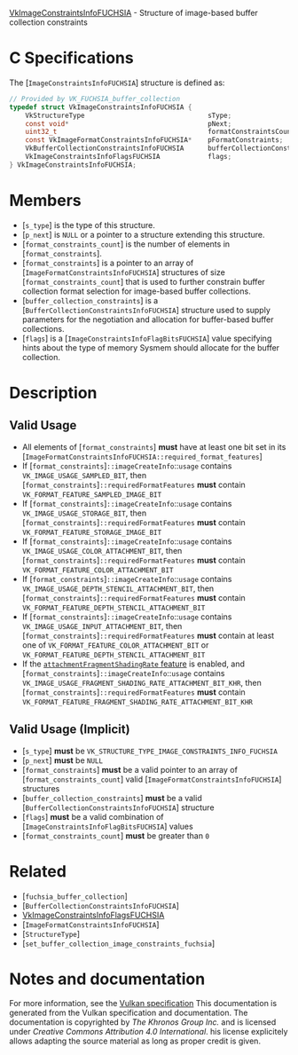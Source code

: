 [VkImageConstraintsInfoFUCHSIA](https://www.khronos.org/registry/vulkan/specs/1.3-extensions/man/html/VkImageConstraintsInfoFUCHSIA.html) - Structure of image-based buffer collection constraints

# C Specifications
The [`ImageConstraintsInfoFUCHSIA`] structure is defined as:
```c
// Provided by VK_FUCHSIA_buffer_collection
typedef struct VkImageConstraintsInfoFUCHSIA {
    VkStructureType                               sType;
    const void*                                   pNext;
    uint32_t                                      formatConstraintsCount;
    const VkImageFormatConstraintsInfoFUCHSIA*    pFormatConstraints;
    VkBufferCollectionConstraintsInfoFUCHSIA      bufferCollectionConstraints;
    VkImageConstraintsInfoFlagsFUCHSIA            flags;
} VkImageConstraintsInfoFUCHSIA;
```

# Members
- [`s_type`] is the type of this structure.
- [`p_next`] is `NULL` or a pointer to a structure extending this structure.
- [`format_constraints_count`] is the number of elements in [`format_constraints`].
- [`format_constraints`] is a pointer to an array of [`ImageFormatConstraintsInfoFUCHSIA`] structures of size [`format_constraints_count`] that is used to further constrain buffer collection format selection for image-based buffer collections.
- [`buffer_collection_constraints`] is a [`BufferCollectionConstraintsInfoFUCHSIA`] structure used to supply parameters for the negotiation and allocation for buffer-based buffer collections.
- [`flags`] is a [`ImageConstraintsInfoFlagBitsFUCHSIA`] value specifying hints about the type of memory Sysmem should allocate for the buffer collection.

# Description
## Valid Usage
-    All elements of [`format_constraints`] **must**  have at least one bit set in its [`ImageFormatConstraintsInfoFUCHSIA::required_format_features`]
-    If [`format_constraints`]`::imageCreateInfo`::`usage` contains `VK_IMAGE_USAGE_SAMPLED_BIT`, then [`format_constraints`]`::requiredFormatFeatures` **must**  contain `VK_FORMAT_FEATURE_SAMPLED_IMAGE_BIT`
-    If [`format_constraints`]`::imageCreateInfo`::`usage` contains `VK_IMAGE_USAGE_STORAGE_BIT`, then [`format_constraints`]`::requiredFormatFeatures` **must**  contain `VK_FORMAT_FEATURE_STORAGE_IMAGE_BIT`
-    If [`format_constraints`]`::imageCreateInfo`::`usage` contains `VK_IMAGE_USAGE_COLOR_ATTACHMENT_BIT`, then [`format_constraints`]`::requiredFormatFeatures` **must**  contain `VK_FORMAT_FEATURE_COLOR_ATTACHMENT_BIT`
-    If [`format_constraints`]`::imageCreateInfo`::`usage` contains `VK_IMAGE_USAGE_DEPTH_STENCIL_ATTACHMENT_BIT`, then [`format_constraints`]`::requiredFormatFeatures` **must**  contain `VK_FORMAT_FEATURE_DEPTH_STENCIL_ATTACHMENT_BIT`
-    If [`format_constraints`]`::imageCreateInfo`::`usage` contains `VK_IMAGE_USAGE_INPUT_ATTACHMENT_BIT`, then [`format_constraints`]`::requiredFormatFeatures` **must**  contain at least one of `VK_FORMAT_FEATURE_COLOR_ATTACHMENT_BIT` or `VK_FORMAT_FEATURE_DEPTH_STENCIL_ATTACHMENT_BIT`
-    If the [`attachmentFragmentShadingRate` feature](https://www.khronos.org/registry/vulkan/specs/1.3-extensions/html/vkspec.html#features-attachmentFragmentShadingRate) is enabled, and [`format_constraints`]`::imageCreateInfo`::`usage` contains `VK_IMAGE_USAGE_FRAGMENT_SHADING_RATE_ATTACHMENT_BIT_KHR`, then [`format_constraints`]`::requiredFormatFeatures` **must**  contain `VK_FORMAT_FEATURE_FRAGMENT_SHADING_RATE_ATTACHMENT_BIT_KHR`

## Valid Usage (Implicit)
-  [`s_type`] **must**  be `VK_STRUCTURE_TYPE_IMAGE_CONSTRAINTS_INFO_FUCHSIA`
-  [`p_next`] **must**  be `NULL`
-  [`format_constraints`] **must**  be a valid pointer to an array of [`format_constraints_count`] valid [`ImageFormatConstraintsInfoFUCHSIA`] structures
-  [`buffer_collection_constraints`] **must**  be a valid [`BufferCollectionConstraintsInfoFUCHSIA`] structure
-  [`flags`] **must**  be a valid combination of [`ImageConstraintsInfoFlagBitsFUCHSIA`] values
-  [`format_constraints_count`] **must**  be greater than `0`

# Related
- [`fuchsia_buffer_collection`]
- [`BufferCollectionConstraintsInfoFUCHSIA`]
- [VkImageConstraintsInfoFlagsFUCHSIA]()
- [`ImageFormatConstraintsInfoFUCHSIA`]
- [`StructureType`]
- [`set_buffer_collection_image_constraints_fuchsia`]

# Notes and documentation
For more information, see the [Vulkan specification](https://www.khronos.org/registry/vulkan/specs/1.3-extensions/html/vkspec.html)
This documentation is generated from the Vulkan specification and documentation.
The documentation is copyrighted by *The Khronos Group Inc.* and is licensed under *Creative Commons Attribution 4.0 International*.
his license explicitely allows adapting the source material as long as proper credit is given.
        